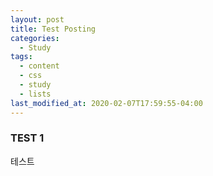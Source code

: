 ```yaml
---
layout: post
title: Test Posting
categories:
  - Study
tags:
  - content
  - css
  - study
  - lists
last_modified_at: 2020-02-07T17:59:55-04:00
---
```


### TEST 1

테스트
